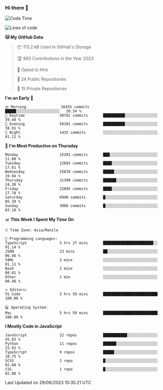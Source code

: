 ### Hi there 👋

<!--START_SECTION:waka-->
![Code Time](http://img.shields.io/badge/Code%20Time-332%20hrs%204%20mins-blue)

![Lines of code](https://img.shields.io/badge/From%20Hello%20World%20I%27ve%20Written-57.6%20million%20lines%20of%20code-blue)

**🐱 My GitHub Data** 

> 📦 113.2 kB Used in GitHub's Storage 
 > 
> 🏆 860 Contributions in the Year 2023
 > 
> 💼 Opted to Hire
 > 
> 📜 24 Public Repositories 
 > 
> 🔑 15 Private Repositories 
 > 
**I'm an Early 🐤** 

```text
🌞 Morning                26455 commits       █████░░░░░░░░░░░░░░░░░░░░   20.54 % 
🌆 Daytime                50782 commits       ██████████░░░░░░░░░░░░░░░   39.44 % 
🌃 Evening                50101 commits       ██████████░░░░░░░░░░░░░░░   38.91 % 
🌙 Night                  1435 commits        ░░░░░░░░░░░░░░░░░░░░░░░░░   01.11 % 
```
📅 **I'm Most Productive on Thursday** 

```text
Monday                   15201 commits       ███░░░░░░░░░░░░░░░░░░░░░░   11.80 % 
Tuesday                  22683 commits       ████░░░░░░░░░░░░░░░░░░░░░   17.61 % 
Wednesday                25676 commits       █████░░░░░░░░░░░░░░░░░░░░   19.94 % 
Thursday                 31390 commits       ██████░░░░░░░░░░░░░░░░░░░   24.38 % 
Friday                   22895 commits       ████░░░░░░░░░░░░░░░░░░░░░   17.78 % 
Saturday                 6940 commits        █░░░░░░░░░░░░░░░░░░░░░░░░   05.39 % 
Sunday                   3988 commits        █░░░░░░░░░░░░░░░░░░░░░░░░   03.10 % 
```


📊 **This Week I Spent My Time On** 

```text
🕑︎ Time Zone: Asia/Manila

💬 Programming Languages: 
TypeScript               5 hrs 27 mins       ███████████████████████░░   91.14 % 
JSON                     23 mins             ██░░░░░░░░░░░░░░░░░░░░░░░   06.46 % 
YAML                     3 mins              ░░░░░░░░░░░░░░░░░░░░░░░░░   01.11 % 
Bash                     2 mins              ░░░░░░░░░░░░░░░░░░░░░░░░░   00.81 % 
Other                    1 min               ░░░░░░░░░░░░░░░░░░░░░░░░░   00.48 % 

🔥 Editors: 
VS Code                  5 hrs 59 mins       █████████████████████████   100.00 % 

💻 Operating System: 
Mac                      5 hrs 59 mins       █████████████████████████   100.00 % 
```

**I Mostly Code in JavaScript** 

```text
JavaScript               22 repos            ███████████░░░░░░░░░░░░░░   45.83 % 
Python                   11 repos            ██████░░░░░░░░░░░░░░░░░░░   22.92 % 
TypeScript               9 repos             █████░░░░░░░░░░░░░░░░░░░░   18.75 % 
SCSS                     1 repo              █░░░░░░░░░░░░░░░░░░░░░░░░   02.08 % 
CSS                      1 repo              █░░░░░░░░░░░░░░░░░░░░░░░░   02.08 % 
```




 Last Updated on 29/06/2023 10:35:21 UTC
<!--END_SECTION:waka-->
